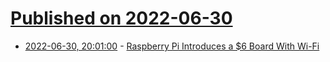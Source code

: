 # [Published on 2022-06-30](index.md)

* [2022-06-30, 20:01:00](https://hardware.slashdot.org/story/22/06/30/1957238/raspberry-pi-introduces-a-6-board-with-wi-fi?utm_source=rss1.0mainlinkanon&utm_medium=feed) - [Raspberry Pi Introduces a $6 Board With Wi-Fi](https://hardware.slashdot.org/story/22/06/30/1957238/raspberry-pi-introduces-a-6-board-with-wi-fi?utm_source=rss1.0mainlinkanon&utm_medium=feed)

